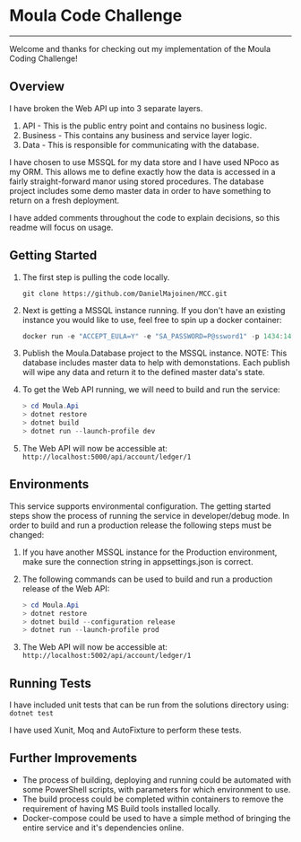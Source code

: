 # Moula Code Challenge

---
Welcome and thanks for checking out my implementation of the Moula Coding Challenge!

## Overview

I have broken the Web API up into 3 separate layers.

1. API - This is the public entry point and contains no business logic.
2. Business - This contains any business and service layer logic.
3. Data - This is responsible for communicating with the database.

I have chosen to use MSSQL for my data store and I have used NPoco as my ORM. This allows me to define exactly how the data is accessed in a fairly straight-forward manor using stored procedures. The database project includes some demo master data in order to have something to return on a fresh deployment.

I have added comments throughout the code to explain decisions, so this readme will focus on usage.

## Getting Started

1. The first step is pulling the code locally.

    ```git
    git clone https://github.com/DanielMajoinen/MCC.git
    ```

2. Next is getting a MSSQL instance running. If you don't have an existing instance you would like to use, feel free to spin up a docker container:

    ```powershell
    docker run -e "ACCEPT_EULA=Y" -e "SA_PASSWORD=P@ssword1" -p 1434:1433 -d mcr.microsoft.com/mssql/server:2019-CU8-ubuntu-16.04
    ```

3. Publish the Moula.Database project to the MSSQL instance. NOTE: This database includes master data to help with demonstations. Each publish will wipe any data and return it to the defined master data's state.

4. To get the Web API running, we will need to build and run the service:

    ```powershell
    > cd Moula.Api
    > dotnet restore
    > dotnet build
    > dotnet run --launch-profile dev
    ```

5. The Web API will now be accessible at: `http://localhost:5000/api/account/ledger/1`

## Environments

This service supports environmental configuration. The getting started steps show the process of running the service in developer/debug mode. In order to build and run a production release the following steps must be changed:

1. If you have another MSSQL instance for the Production environment, make sure the connection string in appsettings.json is correct.

2. The following commands can be used to build and run a production release of the Web API:

    ```powershell
    > cd Moula.Api
    > dotnet restore
    > dotnet build --configuration release
    > dotnet run --launch-profile prod
    ```

3. The Web API will now be accessible at: `http://localhost:5002/api/account/ledger/1`

## Running Tests

I have included unit tests that can be run from the solutions directory using: `dotnet test`

I have used Xunit, Moq and AutoFixture to perform these tests.

## Further Improvements

- The process of building, deploying and running could be automated with some PowerShell scripts, with parameters for which environment to use.
- The build process could be completed within containers to remove the requirement of having MS Build tools installed locally.
- Docker-compose could be used to have a simple method of bringing the entire service and it's dependencies online.